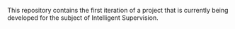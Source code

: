This repository contains the first iteration of a project that is currently being developed for the subject of Intelligent Supervision.
